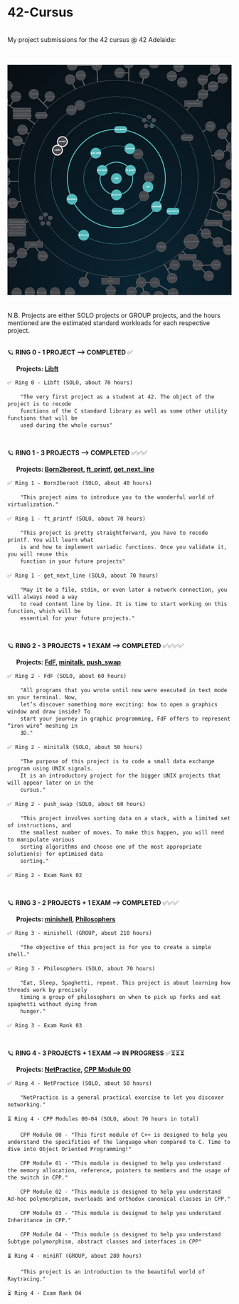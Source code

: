 # 42-Cursus  
<br>
My project submissions for the 42 cursus @ 42 Adelaide:  
<br>
<br>
<br>

![Alt text](Progress-19.07.2024.png)  
<br>
<br>
N.B. Projects are either SOLO projects or GROUP projects, and the hours mentioned are the 
estimated standard workloads for each respective project.
<br>
<br>

🪐 **RING 0 - 1 PROJECT --> COMPLETED** ✅
<br>
  
&nbsp;&nbsp;&nbsp;&nbsp;&nbsp;**Projects: [Libft](https://github.com/valedictum/42-Cursus/tree/main/Ring_0-Libft)**  


    ✅ Ring 0 - Libft (SOLO, about 70 hours)

        "The very first project as a student at 42. The object of the project is to recode 
        functions of the C standard library as well as some other utility functions that will be 
        used during the whole cursus"
<br>

🪐 **RING 1 - 3 PROJECTS --> COMPLETED** ✅✅✅
<br>
  
&nbsp;&nbsp;&nbsp;&nbsp;&nbsp;**Projects: [Born2beroot](https://github.com/valedictum/42-Cursus/tree/main/Ring_1-Born2beroot), [ft_printf](https://github.com/valedictum/42-Cursus/tree/main/Ring_1-ft_printf), [get_next_line](https://github.com/valedictum/42-Cursus/tree/main/Ring_1-get_next_line)**    


    ✅ Ring 1 - Born2beroot (SOLO, about 40 hours)

        "This project aims to introduce you to the wonderful world of virtualization." 

    ✅ Ring 1 - ft_printf (SOLO, about 70 hours)

        "This project is pretty straightforward, you have to recode printf. You will learn what 
        is and how to implement variadic functions. Once you validate it, you will reuse this 
        function in your future projects" 

    ✅ Ring 1 - get_next_line (SOLO, about 70 hours)

        "May it be a file, stdin, or even later a network connection, you will always need a way
        to read content line by line. It is time to start working on this function, which will be 
        essential for your future projects."
<br>

🪐 **RING 2 - 3 PROJECTS + 1 EXAM --> COMPLETED** ✅✅✅✅
<br>
  
&nbsp;&nbsp;&nbsp;&nbsp;&nbsp;**Projects: [FdF](https://github.com/valedictum/42-Cursus/tree/main/Ring_2-FdF), [minitalk](https://github.com/valedictum/42-Cursus/tree/main/Ring_2-minitalk), [push_swap](https://github.com/valedictum/42-Cursus/tree/main/Ring_2-push_swap)**  


    ✅ Ring 2 - FdF (SOLO, about 60 hours)

        "All programs that you wrote until now were executed in text mode on your terminal. Now, 
        let’s discover something more exciting: how to open a graphics window and draw inside? To
        start your journey in graphic programming, FdF offers to represent “iron wire” meshing in 
        3D." 

    ✅ Ring 2 - minitalk (SOLO, about 50 hours)

        "The purpose of this project is to code a small data exchange program using UNIX signals. 
        It is an introductory project for the bigger UNIX projects that will appear later on in the
        cursus." 

    ✅ Ring 2 - push_swap (SOLO, about 60 hours)

        "This project involves sorting data on a stack, with a limited set of instructions, and 
        the smallest number of moves. To make this happen, you will need to manipulate various 
        sorting algorithms and choose one of the most appropriate solution(s) for optimised data 
        sorting." 

    ✅ Ring 2 - Exam Rank 02
<br>

🪐 **RING 3 - 2 PROJECTS + 1 EXAM --> COMPLETED** ✅✅✅
<br>
  
&nbsp;&nbsp;&nbsp;&nbsp;&nbsp;**Projects: [minishell](https://github.com/valedictum/42-Cursus/tree/main/Ring_3-minishell), [Philosophers](https://github.com/valedictum/42-Cursus/tree/main/Ring_3-Philosophers)**  


    ✅ Ring 3 - minishell (GROUP, about 210 hours)

        "The objective of this project is for you to create a simple shell." 

    ✅ Ring 3 - Philosophers (SOLO, about 70 hours)

        "Eat, Sleep, Spaghetti, repeat. This project is about learning how threads work by precisely 
        timing a group of philosophers on when to pick up forks and eat spaghetti without dying from 
        hunger." 

    ✅ Ring 3 - Exam Rank 03
<br>

🪐 **RING 4 - 3 PROJECTS + 1 EXAM --> IN PROGRESS** ✅⏳⏳⏳
<br>
  
&nbsp;&nbsp;&nbsp;&nbsp;&nbsp;**Projects: [NetPractice](https://github.com/valedictum/42-Cursus/tree/main/Ring_4-NetPractice), [CPP Module 00](https://github.com/valedictum/42-Cursus/tree/main/Ring_4-CPPModule00)**  

    ✅ Ring 4 - NetPractice (SOLO, about 50 hours)

        "NetPractice is a general practical exercise to let you discover networking."

	⏳ Ring 4 - CPP Modules 00-04 (SOLO, about 70 hours in total)

		CPP Module 00 - "This first module of C++ is designed to help you understand the specifities of the language when compared to C. Time to dive into Object Oriented Programming!"

		CPP Module 01 - "This module is designed to help you understand the memory allocation, reference, pointers to members and the usage of the switch in CPP."

		CPP Module 02 - "This module is designed to help you understand Ad-hoc polymorphism, overloads and orthodox canonical classes in CPP."

		CPP Module 03 - "This module is designed to help you understand Inheritance in CPP."
		
		CPP Module 04 - "This module is designed to help you understand Subtype polymorphism, abstract classes and interfaces in CPP"

  	⏳ Ring 4 - miniRT (GROUP, about 280 hours)

        "This project is an introduction to the beautiful world of Raytracing."

    ⏳ Ring 4 - Exam Rank 04